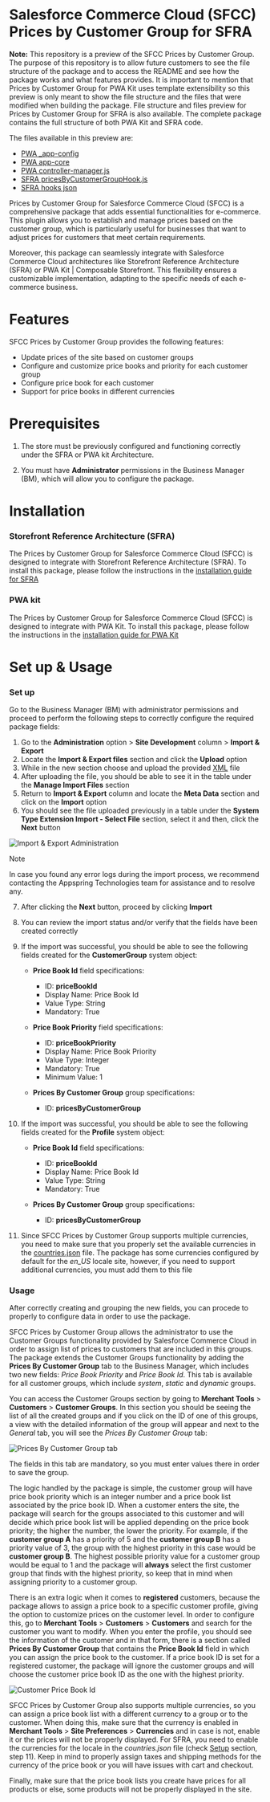 # Salesforce Commerce Cloud (SFCC) Prices by Customer Group for SFRA

**Note:** This repository is a preview of the SFCC Prices by Customer Group. The purpose of this repository is to allow future customers to see the file structure of the package and to access the README and see how the package works and what features provides. It is important to mention that Prices by Customer Group for PWA Kit uses template extensibility so this preview is only meant to show the file structure and the files that were modified when building the package. File structure and files preview for Prices by Customer Group for SFRA is also available. The complete package contains the full structure of both PWA Kit and SFRA code.

The files available in this preview are:

- [PWA _app-config](./sfcc-prices-by-customer-group/app/components/_app-config/index.jsx)
- [PWA app-core](./sfcc-prices-by-customer-group/app/components/app-core/index.jsx)
- [PWA controller-manager.js](./sfcc-prices-by-customer-group/app/utils/controller-manager.js)
- [SFRA pricesByCustomerGroupHook.js](./sfra-codebase/prices_by_customer_group/cartridges/prices_by_customer_group/cartridge/scripts/hooks/pricesByCustomerGroupHook.js)
- [SFRA hooks json](./sfra-codebase/prices_by_customer_group/cartridges/prices_by_customer_group/hooks.json)

Prices by Customer Group for Salesforce Commerce Cloud (SFCC) is a comprehensive package that adds essential functionalities for e-commerce. This plugin allows you to establish and manage prices based on the customer group, which is particularly useful for businesses that want to adjust prices for customers that meet certain requirements.

Moreover, this package can seamlessly integrate with Salesforce Commerce Cloud architectures like Storefront Reference Architecture (SFRA) or PWA Kit | Composable Storefront. This flexibility ensures a customizable implementation, adapting to the specific needs of each e-commerce business.

# Features 

SFCC Prices by Customer Group provides the following features:

- Update prices of the site based on customer groups
- Configure and customize price books and priority for each customer group
- Configure price book for each customer
- Support for price books in different currencies

# Prerequisites

1. The store must be previously configured and functioning correctly under the SFRA or PWA kit Architecture.

2. You must have **Administrator** permissions in the Business Manager (BM), which will allow you to configure the package.

# Installation

### Storefront Reference Architecture (SFRA)

The Prices by Customer Group for Salesforce Commerce Cloud (SFCC) is designed to integrate with Storefront Reference Architecture (SFRA). To install this package, please follow the instructions in the [installation guide for SFRA](./sfra-codebase/prices_by_customer_group/README.md)

### PWA kit

The Prices by Customer Group for Salesforce Commerce Cloud (SFCC) is designed to integrate with PWA Kit. To install this package, please follow the instructions in the [installation guide for PWA Kit](./sfcc-prices-by-customer-group/README.md)

# Set up & Usage

### Set up

Go to the Business Manager (BM) with administrator permissions and proceed to perform the following steps to correctly configure the required package fields:

1. Go to the **Administration** option > **Site Development** column > **Import & Export**
2. Locate the **Import & Export files** section and click the **Upload** option
3. While in the new section choose and upload the provided [XML](./sfra-codebase/prices_by_customer_group/docs/pricesByCustomerMetaData.xml) file
4. After uploading the file, you should be able to see it in the table under the **Manage Import Files** section
5. Return to **Import & Export** column and locate the **Meta Data** section and click on the **Import** option
6. You should see the file uploaded previously in a table under the **System Type Extension Import - Select File** section, select it and then, click the **Next** button

![Import & Export Administration](./1-ImportMetadata.png)

> [!NOTE]
> In case you found any error logs during the import process, we recommend contacting the Appspring Technologies team for assistance and to resolve any.

7. After clicking the **Next** button, proceed by clicking **Import**
8. You can review the import status and/or verify that the fields have been created correctly
9. If the import was successful, you should be able to see the following fields created for the **CustomerGroup** system object:

    - **Price Book Id** field specifications:
        - ID: **priceBookId**
        - Display Name: Price Book Id
        - Value Type: String
        - Mandatory: True
    
    - **Price Book Priority** field specifications:
        - ID: **priceBookPriority**
        - Display Name: Price Book Priority
        - Value Type: Integer
        - Mandatory: True
        - Minimum Value: 1

    - **Prices By Customer Group** group specifications:
        - ID: **pricesByCustomerGroup**

10. If the import was successful, you should be able to see the following fields created for the **Profile** system object:

    - **Price Book Id** field specifications:
        - ID: **priceBookId**
        - Display Name: Price Book Id
        - Value Type: String
        - Mandatory: True

    - **Prices By Customer Group** group specifications:
        - ID: **pricesByCustomerGroup**

11. Since SFCC Prices by Customer Group supports multiple currencies, you need to make sure that you properly set the available currencies in the [countries.json](./sfra-codebase/prices_by_customer_group/cartridges/prices_by_customer_group/cartridge/config/countries.json) file. The package has some currencies configured by default for the *en_US* locale site, however, if you need to support additional currencies, you must add them to this file

### Usage

After correctly creating and grouping the new fields, you can procede to properly to configure data in order to use the package.

SFCC Prices by Customer Group allows the administrator to use the Customer Groups functionality provided by Salesforce Commerce Cloud in order to assign list of prices to customers that are included in this groups. The package extends the Customer Groups functionality by adding the **Prices By Customer Group** tab to the Business Manager, which includes two new fields: *Price Book Priority* and *Price Book Id*. This tab is available for all customer groups, which include *system*, *static* and *dynamic* groups.

You can access the Customer Groups section by going to **Merchant Tools** > **Customers** > **Customer Groups**. In this section you should be seeing the list of all the created groups and if you click on the ID of one of this groups, a view with the detailed information of the group will appear and next to the *General* tab, you will see the *Prices By Customer Group* tab:

![Prices By Customer Group tab](./2-PricesByCustomerGroupTab.png)

The fields in this tab are mandatory, so you must enter values there in order to save the group.

The logic handled by the package is simple, the customer group will have price book priority which is an integer number and a price book list associated by the price book ID. When a customer enters the site, the package will search for the groups associated to this customer and will decide which price book list will be applied depending on the price book priority; the higher the number, the lower the priority. For example, if the **customer group A** has a priority of 5 and the **customer group B** has a priority value of 3, the group with the highest priority in this case would be **customer group B**. The highest possible priority value for a customer group would be equal to 1 and the package will **always** select the first customer group that finds with the highest priority, so keep that in mind when assigning priority to a customer group.

There is an extra logic when it comes to **registered** customers, because the package allows to assign a price book to a specific customer profile, giving the option to customize prices on the customer level. In order to configure this, go to **Merchant Tools** > **Customers** > **Customers** and search for the customer you want to modify. When you enter the profile, you should see the information of the customer and in that form, there is a section called **Prices By Customer Group** that contains the **Price Book Id** field in which you can assign the price book to the customer. If a price book ID is set for a registered customer, the package will ignore the customer groups and will choose the customer price book ID as the one with the highest priority.

![Customer Price Book Id](./3-CustomerPriceBookId.png)

SFCC Prices by Customer Group also supports multiple currencies, so you can assign a price book list with a different currency to a group or to the customer. When doing this, make sure that the currency is enabled in **Merchant Tools** > **Site Preferences** > **Currencies** and in case is not, enable it or the prices will not be properly displayed. For SFRA, you need to enable the currencies for the locale in the *countries.json* file (check [Setup](#set-up) section, step 11). Keep in mind to properly assign taxes and shipping methods for the currency of the price book or you will have issues with cart and checkout.

Finally, make sure that the price book lists you create have prices for all products or else, some products will not be properly displayed in the site.




